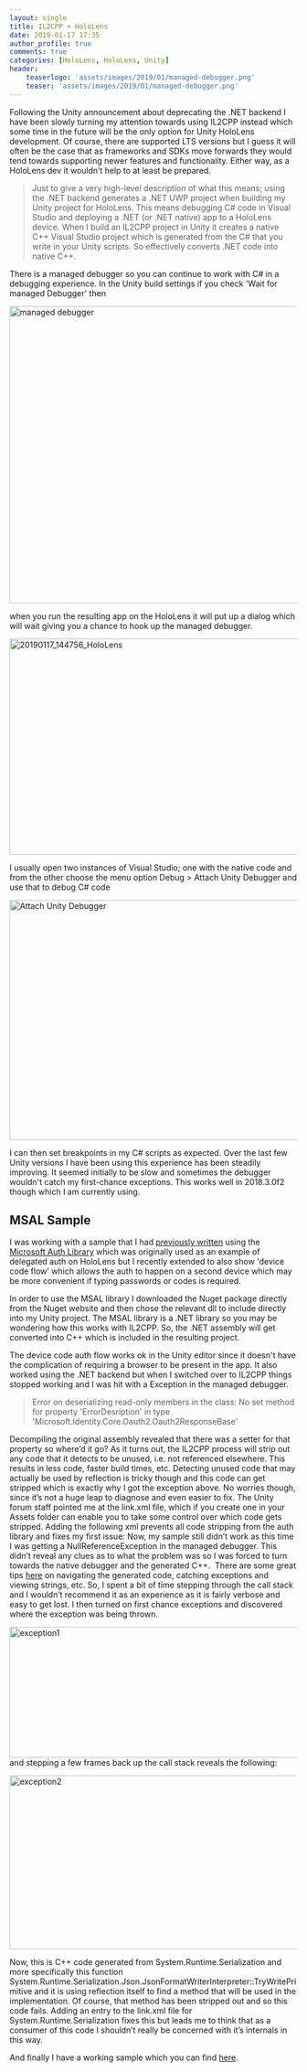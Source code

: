 ```yaml
---
layout: single
title: IL2CPP + HoloLens
date: 2019-01-17 17:35
author_profile: true
comments: true
categories: [HoloLens, HoloLens, Unity]
header:
    teaserlogo: 'assets/images/2019/01/managed-debugger.png'
    teaser: 'assets/images/2019/01/managed-debugger.png'
---
```

Following the Unity announcement about deprecating the .NET backend I have been slowly turning my attention towards using IL2CPP instead which some time in the future will be the only option for Unity HoloLens development. Of course, there are supported LTS versions but I guess it will often be the case that as frameworks and SDKs move forwards they would tend towards supporting newer features and functionality. Either way, as a HoloLens dev it wouldn’t help to at least be prepared.
<blockquote>Just to give a very high-level description of what this means; using the .NET backend generates a .NET UWP project when building my Unity project for HoloLens. This means debugging C# code in Visual Studio and deploying a .NET (or .NET native) app to a HoloLens device. When I build an IL2CPP project in Unity it creates a native C++ Visual Studio project which is generated from the C# that you write in your Unity scripts. So effectively converts .NET code into native C++.</blockquote>
There is a managed debugger so you can continue to work with C# in a debugging experience. In the Unity build settings if you check 'Wait for managed Debugger' then

<a href="http://peted.azurewebsites.net/wp-content/uploads/2019/01/managed-debugger.png"><img style="display: inline; background-image: none;" title="managed debugger" src="http://peted.azurewebsites.net/wp-content/uploads/2019/01/managed-debugger_thumb.png" alt="managed debugger" width="629" height="520" border="0" /></a>

when you run the resulting app on the HoloLens it will put up a dialog which will wait giving you a chance to hook up the managed debugger.

<a href="http://peted.azurewebsites.net/wp-content/uploads/2019/01/20190117_144756_HoloLens.jpg"><img style="display: inline; background-image: none;" title="20190117_144756_HoloLens" src="http://peted.azurewebsites.net/wp-content/uploads/2019/01/20190117_144756_HoloLens_thumb.jpg" alt="20190117_144756_HoloLens" width="670" height="378" border="0" /></a>

I usually open two instances of Visual Studio; one with the native code and from the other choose the menu option Debug &gt; Attach Unity Debugger and use that to debug C# code

<a href="http://peted.azurewebsites.net/wp-content/uploads/2019/01/Attach-Unity-Debugger.png"><img style="display: inline; background-image: none;" title="Attach Unity Debugger" src="http://peted.azurewebsites.net/wp-content/uploads/2019/01/Attach-Unity-Debugger_thumb.png" alt="Attach Unity Debugger" width="644" height="420" border="0" /></a>

I can then set breakpoints in my C# scripts as expected. Over the last few Unity versions I have been using this experience has been steadily improving. It seemed initially to be slow and sometimes the debugger wouldn't catch my first-chance exceptions. This works well in 2018.3.0f2 though which I am currently using.
<h2>MSAL Sample</h2>
I was working with a sample that I had <a href="https://peted.azurewebsites.net/microsoft-graph-auth-on-hololens/" target="_blank" rel="noopener">previously written</a> using the <a href="https://github.com/AzureAD/microsoft-authentication-library-for-dotnet" target="_blank" rel="noopener">Microsoft Auth Library</a> which was originally used as an example of delegated auth on HoloLens but I recently extended to also show 'device code flow' which allows the auth to happen on a second device which may be more convenient if typing passwords or codes is required.

In order to use the MSAL library I downloaded the Nuget package directly from the Nuget website and then chose the relevant dll to include directly into my Unity project. The MSAL library is a .NET library so you may be wondering how this works with IL2CPP. So, the .NET assembly will get converted into C++ which is included in the resulting project.

The device code auth flow works ok in the Unity editor since it doesn't have the complication of requiring a browser to be present in the app. It also worked using the .NET backend but when I switched over to IL2CPP things stopped working and I was hit with a Exception in the managed debugger.
<blockquote>Error on deserializing read-only members in the class: No set method for property 'ErrorDesription' in type 'Microsoft.Identity.Core.Oauth2.Oauth2ResponseBase'</blockquote>
Decompiling the original assembly revealed that there was a setter for that property so where’d it go? As it turns out, the IL2CPP process will strip out any code that it detects to be unused, i.e. not referenced elsewhere. This results in less code, faster build times, etc. Detecting unused code that may actually be used by reflection is tricky though and this code can get stripped which is exactly why I got the exception above. No worries though, since it’s not a huge leap to diagnose and even easier to fix. The Unity forum staff pointed me at the link.xml file, which if you create one in your Assets folder can enable you to take some control over which code gets stripped. Adding the following xml prevents all code stripping from the auth library and fixes my first issue:

<script src="https://gist.github.com/peted70/b7e2b0a0eec27fef876a2f5b056a1148.js"></script>Now, my sample still didn’t work as this time I was getting a NullReferenceException in the managed debugger. This didn’t reveal any clues as to what the problem was so I was forced to turn towards the native debugger and the generated C++.  There are some great tips <a href="https://blogs.unity3d.com/2015/05/20/il2cpp-internals-debugging-tips-for-generated-code/" target="_blank" rel="noopener">here</a> on navigating the generated code, catching exceptions and viewing strings, etc. So, I spent a bit of time stepping through the call stack and I wouldn’t recommend it as an experience as it is fairly verbose and easy to get lost. I then turned on first chance exceptions and discovered where the exception was being thrown.

<a href="http://peted.azurewebsites.net/wp-content/uploads/2019/01/exception1.png"><img style="display: inline; background-image: none;" title="exception1" src="http://peted.azurewebsites.net/wp-content/uploads/2019/01/exception1_thumb.png" alt="exception1" width="670" height="229" border="0" /></a> and stepping a few frames back up the call stack reveals the following:

<a href="http://peted.azurewebsites.net/wp-content/uploads/2019/01/exception2.png"><img style="display: inline; background-image: none;" title="exception2" src="http://peted.azurewebsites.net/wp-content/uploads/2019/01/exception2_thumb.png" alt="exception2" width="670" height="304" border="0" /></a>

Now, this is C++ code generated from System.Runtime.Serialization and more specifically this function System.Runtime.Serialization.Json.JsonFormatWriterInterpreter::TryWritePrimitive and it is using reflection itself to find a method that will be used in the implementation. Of course, that method has been stripped out and so this code fails. Adding an entry to the link.xml file for System.Runtime.Serialization fixes this but leads me to think that as a consumer of this code I shouldn’t really be concerned with it’s internals in this way.

<script src="https://gist.github.com/peted70/fa134d7cc0513b7103d3bdfd448109ea.js"></script>And finally I have a working sample which you can find <a href="https://github.com/peted70/msal-hololens" target="_blank" rel="noopener">here</a>.
